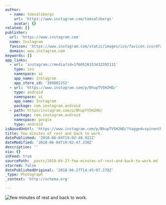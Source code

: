 ```yaml
---
author:
  - name: tomsalsbergs
    url: 'https://www.instagram.com/tomsalsbergs'
    avatar: {}
related: []
publisher:
  url: 'https://www.instagram.com'
  name: Instagram
  favicon: 'https://www.instagram.com/static/images/ico/favicon.ico/dfa85bb1fd63.ico'
  domain: www.instagram.com
keywords: []
app_links:
  - url: 'instagram://media?id=1760526153432392131'
    type: ios
    namespace: ai
    app_name: Instagram
    app_store_id: '389801252'
  - url: 'https://www.instagram.com/p/BhupTV5H2HD/'
    type: android
    namespace: ai
    app_name: Instagram
    package: com.instagram.android
  - path: https/instagram.com/p/BhupTV5H2HD/
    package: com.instagram.android
    namespace: google
    type: android
isBasedOnUrl: 'https://www.instagram.com/p/BhupTV5H2HD/?tagged=spinonthese'
title: few minutes of rest and back to work.
datePublished: '2018-06-04T19:02:48.922Z'
dateModified: '2018-06-04T19:02:47.330Z'
description: ''
via: {}
inFeed: true
sourcePath: _posts/2018-04-27-few-minutes-of-rest-and-back-to-work.md
starred: false
datePublishedOriginal: '2018-04-27T14:45:07.279Z'
_type: Photograph
_context: 'http://schema.org'

---
```

![few minutes of rest and back to work.](https://scontent-iad3-1.cdninstagram.com/vp/37b7c56cc58020b79f397b77f4c1a664/5B9BC24E/t51.2885-15/e35/30602355_765570450306403_2234956609807712256_n.jpg)